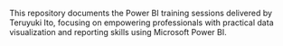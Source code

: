 This repository documents the Power BI training sessions delivered by Teruyuki Ito, focusing on empowering professionals with practical data visualization and reporting skills using Microsoft Power BI.
